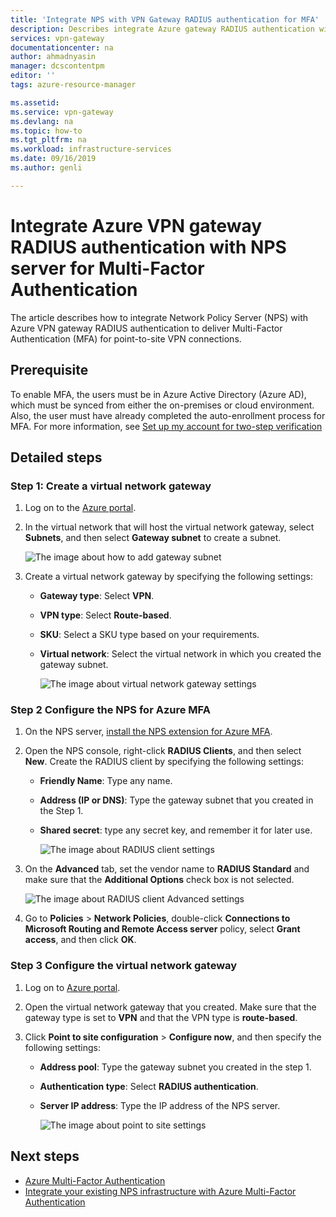 ```yaml
---
title: 'Integrate NPS with VPN Gateway RADIUS authentication for MFA'
description: Describes integrate Azure gateway RADIUS authentication with NPS server for Multi-Factor Authentication.
services: vpn-gateway
documentationcenter: na
author: ahmadnyasin  
manager: dcscontentpm
editor: ''
tags: azure-resource-manager

ms.assetid: 
ms.service: vpn-gateway
ms.devlang: na
ms.topic: how-to
ms.tgt_pltfrm: na
ms.workload: infrastructure-services
ms.date: 09/16/2019
ms.author: genli

---
```

# Integrate Azure VPN gateway RADIUS authentication with NPS server for Multi-Factor Authentication 

The article describes how to integrate Network Policy Server (NPS) with Azure VPN gateway RADIUS authentication to deliver Multi-Factor Authentication (MFA) for point-to-site VPN connections. 

## Prerequisite

To enable MFA, the users must be in Azure Active Directory (Azure AD), which must be synced from either the on-premises or cloud environment. Also, the user must have already completed the auto-enrollment process for MFA.  For more information, see [Set up my account for two-step verification](../active-directory/user-help/multi-factor-authentication-end-user-first-time.md)

## Detailed steps

### Step 1: Create a virtual network gateway

1. Log on to the [Azure portal](https://portal.azure.com).
2. In the virtual network that will host the virtual network gateway, select **Subnets**, and then select **Gateway subnet** to create a subnet. 

    ![The image about how to add gateway subnet](./media/vpn-gateway-radiuis-mfa-nsp/gateway-subnet.png)
3. Create a virtual network gateway by specifying the following settings:

    - **Gateway type**: Select **VPN**.
    - **VPN type**: Select **Route-based**.
    - **SKU**: Select a SKU type based on your requirements.
    - **Virtual network**: Select the virtual network in which you created the gateway subnet.

        ![The image about virtual network gateway settings](./media/vpn-gateway-radiuis-mfa-nsp/create-vpn-gateway.png)


 
### Step 2 Configure the NPS for Azure MFA

1. On the NPS server, [install the NPS extension for Azure MFA](../active-directory/authentication/howto-mfa-nps-extension.md#install-the-nps-extension).
2. Open the NPS console, right-click **RADIUS Clients**, and then select **New**. Create the RADIUS client by specifying the following settings:

    - **Friendly Name**: Type any name.
    - **Address (IP or DNS)**: Type the gateway subnet that you created in the Step 1.
    - **Shared secret**: type any secret key, and remember it for later use.

      ![The image about RADIUS client settings](./media/vpn-gateway-radiuis-mfa-nsp/create-radius-client1.png)

 
3.  On the **Advanced** tab, set the vendor name to **RADIUS Standard** and make sure that the **Additional Options** check box is not selected.

    ![The image about RADIUS client Advanced settings](./media/vpn-gateway-radiuis-mfa-nsp/create-radius-client2.png)

4. Go to **Policies** > **Network Policies**, double-click **Connections to Microsoft Routing and Remote Access server** policy, select **Grant access**, and then click **OK**.

### Step 3 Configure the virtual network gateway

1. Log on to [Azure portal](https://portal.azure.com).
2. Open the virtual network gateway that you created. Make sure that the gateway type is set to **VPN** and that the VPN type is **route-based**.
3. Click **Point to site configuration** > **Configure now**, and then specify the following settings:

    - **Address pool**: Type the gateway subnet you created in the step 1.
    - **Authentication type**: Select **RADIUS authentication**.
    - **Server IP address**: Type the IP address of the NPS server.

      ![The image about point to site settings](./media/vpn-gateway-radiuis-mfa-nsp/configure-p2s.png)

## Next steps

- [Azure Multi-Factor Authentication](../active-directory/authentication/multi-factor-authentication.md)
- [Integrate your existing NPS infrastructure with Azure Multi-Factor Authentication](../active-directory/authentication/howto-mfa-nps-extension.md)
